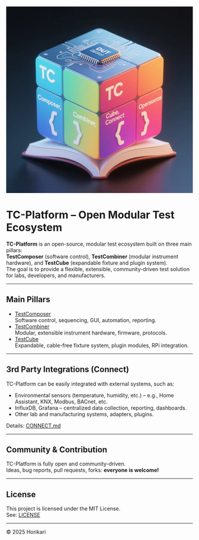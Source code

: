 ![TC-Platform logo](./TC_logo.webp)

# TC-Platform – Open Modular Test Ecosystem

**TC-Platform** is an open-source, modular test ecosystem built on three main pillars:  
**TestComposer** (software control), **TestCombiner** (modular instrument hardware), and **TestCube** (expandable fixture and plugin system).  
The goal is to provide a flexible, extensible, community-driven test solution for labs, developers, and manufacturers.

---

## Main Pillars

- [TestComposer](https://github.com/Horikari/TestComposer)  
  Software control, sequencing, GUI, automation, reporting.
- [TestCombiner](https://github.com/Horikari/TestCombiner)  
  Modular, extensible instrument hardware, firmware, protocols.
- [TestCube](https://github.com/Horikari/TestCube)  
  Expandable, cable-free fixture system, plugin modules, RPi integration.

---

## 3rd Party Integrations (Connect)

TC-Platform can be easily integrated with external systems, such as:
- Environmental sensors (temperature, humidity, etc.) – e.g., Home Assistant, KNX, Modbus, BACnet, etc.
- InfluxDB, Grafana – centralized data collection, reporting, dashboards.
- Other lab and manufacturing systems, adapters, plugins.

Details: [CONNECT.md](CONNECT.md)

---

## Community & Contribution

TC-Platform is fully open and community-driven.  
Ideas, bug reports, pull requests, forks: **everyone is welcome!**

---

## License

This project is licensed under the MIT License.  
See: [LICENSE](LICENSE)

---

© 2025 Horikari
